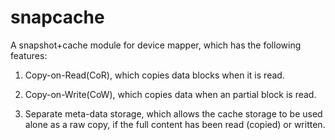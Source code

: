 snapcache
=========

A snapshot+cache module for device mapper, which has the following features:

1. Copy-on-Read(CoR), which copies data blocks when it is read.

2. Copy-on-Write(CoW), which copies data when an partial block is read.

2. Separate meta-data storage, which allows the cache storage to be used alone as 
   a raw copy, if the full content has been read (copied) or written.
